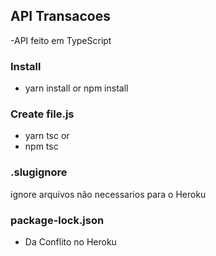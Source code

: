 ## API Transacoes

-API feito em TypeScript

### Install
- yarn install or npm install

### Create file.js
- yarn tsc 
or
- npm tsc 

### .slugignore
ignore arquivos não necessarios para o Heroku 

### package-lock.json
- Da Conflito no Heroku